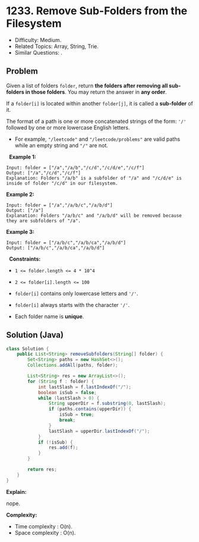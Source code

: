 # 1233. Remove Sub-Folders from the Filesystem

- Difficulty: Medium.
- Related Topics: Array, String, Trie.
- Similar Questions: .

## Problem

Given a list of folders ```folder```, return **the folders after removing all **sub-folders** in those folders**. You may return the answer in **any order**.

If a ```folder[i]``` is located within another ```folder[j]```, it is called a **sub-folder** of it.

The format of a path is one or more concatenated strings of the form: ```'/'``` followed by one or more lowercase English letters.


	
- For example, ```"/leetcode"``` and ```"/leetcode/problems"``` are valid paths while an empty string and ```"/"``` are not.


 
**Example 1:**

```
Input: folder = ["/a","/a/b","/c/d","/c/d/e","/c/f"]
Output: ["/a","/c/d","/c/f"]
Explanation: Folders "/a/b" is a subfolder of "/a" and "/c/d/e" is inside of folder "/c/d" in our filesystem.
```

**Example 2:**

```
Input: folder = ["/a","/a/b/c","/a/b/d"]
Output: ["/a"]
Explanation: Folders "/a/b/c" and "/a/b/d" will be removed because they are subfolders of "/a".
```

**Example 3:**

```
Input: folder = ["/a/b/c","/a/b/ca","/a/b/d"]
Output: ["/a/b/c","/a/b/ca","/a/b/d"]
```

 
**Constraints:**


	
- ```1 <= folder.length <= 4 * 10^4```
	
- ```2 <= folder[i].length <= 100```
	
- ```folder[i]``` contains only lowercase letters and ```'/'```.
	
- ```folder[i]``` always starts with the character ```'/'```.
	
- Each folder name is **unique**.



## Solution (Java)

```java
class Solution {
    public List<String> removeSubfolders(String[] folder) {
        Set<String> paths = new HashSet<>();
        Collections.addAll(paths, folder);

        List<String> res = new ArrayList<>();
        for (String f : folder) {
            int lastSlash = f.lastIndexOf("/");
            boolean isSub = false;
            while (lastSlash > 0) {
                String upperDir = f.substring(0, lastSlash);
                if (paths.contains(upperDir)) {
                    isSub = true;
                    break;
                }
                lastSlash = upperDir.lastIndexOf("/");
            }
            if (!isSub) {
                res.add(f);
            }
        }

        return res;
    }
}
```

**Explain:**

nope.

**Complexity:**

* Time complexity : O(n).
* Space complexity : O(n).
